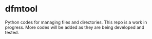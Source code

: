 # dfmtool
Python codes for managing files and directories. This repo is a work in progress. More codes will be added as they are being developed and tested.
